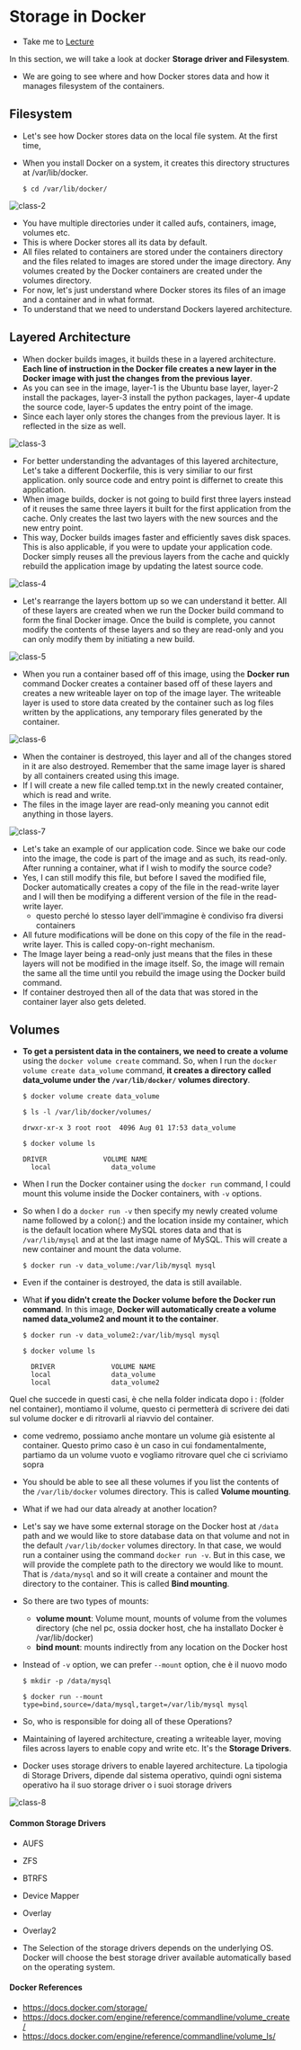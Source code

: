 # Storage in Docker

  - Take me to [Lecture](https://kodekloud.com/topic/storage-in-docker-2/)

In this section, we will take a look at docker **Storage driver and Filesystem**.

  - We are going to see where and how Docker stores data and how it manages filesystem of the containers.

## Filesystem

- Let's see how Docker stores data on the local file system. At the first time, 
- When you install Docker on a system, it creates this directory structures at /var/lib/docker.

  ```
  $ cd /var/lib/docker/

  ```

![class-2](../../images/class2.PNG)

- You have multiple directories under it called aufs, containers, image, volumes etc.
- This is where Docker stores all its data by default.
- All files related to containers are stored under the containers directory and the files related to images 
are stored under the image directory. Any volumes created by the Docker containers are created under the volumes directory.
- For now, let's just understand where Docker stores its files of an image and a container and in what format.
- To understand that we need to understand Dockers layered architecture.

## Layered Architecture

- When docker builds images, it builds these in a layered architecture. **Each line of instruction in the Docker 
file creates a new layer in the Docker image with just the changes from the previous layer**.
- As you can see in the image, layer-1 is the Ubuntu base layer, layer-2 install the packages, 
layer-3 install the python packages, layer-4 update the source code, layer-5 updates the entry point of the image. 
- Since each layer only stores the changes from the previous layer. It is reflected in the size as well.

![class-3](../../images/class3.PNG)

- For better understanding the advantages of this layered architecture, Let's take a different Dockerfile, 
this is very similiar to our first application. only source code and entry point is differnet to create this application. 
- When image builds, docker is not going to build first three layers instead of it reuses the same three layers it 
built for the first application from the cache. Only creates the last two layers with the new sources and the new entry point. 
- This way, Docker builds images faster and efficiently saves disk spaces. This is also applicable, 
if you were to update your application code. Docker simply reuses all the previous layers from the cache and quickly 
rebuild the application image by updating the latest source code. 

![class-4](../../images/class4.PNG)

- Let's rearrange the layers bottom up so we can understand it better. All of these layers are created when we run the Docker build command to form the final Docker image. Once the build is complete, you cannot modify the contents of these layers and so they are read-only and you can only modify them by initiating a new build.

![class-5](../../images/class5.PNG)

- When you run a container based off of this image, using the **Docker run** command Docker creates a container based off of these layers and creates a new writeable layer on top of the image layer. The writeable layer is used to store data created by the container such as log files written by the applications, any temporary files generated by the container. 

![class-6](../../images/class6.PNG)

- When the container is destroyed, this layer and all of the changes stored in it are also destroyed. 
Remember that the same image layer is shared by all containers created using this image.
- If I will create a new file called temp.txt in the newly created container, which is read and write. 
- The files in the image layer are read-only meaning you cannot edit anything in those layers.


![class-7](../../images/class7.PNG)

- Let's take an example of our application code. Since we bake our code into the image, 
the code is part of the image and as such, its read-only. After running a container, what if I wish to modify the source code?
- Yes, I can still modify this file, but before I saved the modified file, Docker automatically creates a copy of the file 
in the read-write layer and I will then be modifying a different version of the file in the read-write layer.
  - questo perché lo stesso layer dell'immagine è condiviso fra diversi containers
- All future modifications will be done on this copy of the file in the read-write layer. This is called copy-on-right mechanism.
- The Image layer being a read-only just means that the files in these layers will not be modified in the image itself. 
So, the image will remain the same all the time until you rebuild the image using the Docker build command. 
- If container destroyed then all of the data that was stored in the container layer also gets deleted.

## Volumes

- **To get a persistent data in the containers, we need to create a volume** using the `docker volume create` command. 
So, when I run the `docker volume create data_volume` command, **it creates a directory called data_volume under 
the `/var/lib/docker/` volumes directory**.

  ```
  $ docker volume create data_volume

  $ ls -l /var/lib/docker/volumes/

  drwxr-xr-x 3 root root  4096 Aug 01 17:53 data_volume

  $ docker volume ls 

  DRIVER              VOLUME NAME
	local               data_volume
  ```
- When I run the Docker container using the `docker run` command, I could mount this volume inside the Docker containers,
with `-v` options.
- So when I do a `docker run -v` then specify my newly created volume name followed by a colon(:) 
and the location inside my container, which is the default location where MySQL stores data and that 
is `/var/lib/mysql` and at the last image name of MySQL. This will create a new container and mount the data volume.

	```
	$ docker run -v data_volume:/var/lib/mysql mysql
  ```
- Even if the container is destroyed, the data is still available. 
- What **if you didn't create the Docker volume before the Docker run command**. 
In this image, **Docker will automatically create a volume named data_volume2 and mount it to the container**.

  ```
  $ docker run -v data_volume2:/var/lib/mysql mysql

  $ docker volume ls

	DRIVER              VOLUME NAME
	local               data_volume
	local               data_volume2
  ```
Quel che succede in questi casi, è che nella folder indicata dopo i : (folder nel container), montiamo il volume,
questo ci permetterà di scrivere dei dati sul volume docker e di ritrovarli al riavvio del container.
- come vedremo, possiamo anche montare un volume già esistente al container. Questo primo caso è un caso in cui
fondamentalmente, partiamo da un volume vuoto e vogliamo ritrovare quel che ci scriviamo sopra


- You should be able to see all these volumes if you list the contents of the `/var/lib/docker` volumes directory. This is called **Volume mounting**.
- What if we had our data already at another location?
- Let's say we have some external storage on the Docker host at `/data` path and we would like to store database data 
on that volume and not in the default `/var/lib/docker` volumes directory. 
In that case, we would run a container using the command `docker run -v`. 
But in this case, we will provide the complete path to the directory we would like to mount. 
That is `/data/mysql` and so it will create a container and mount the directory to the container. This is called **Bind mounting**.
- So there are two types of mounts: 
  - **volume mount**: Volume mount, mounts of volume from the volumes directory (che nel pc, ossia docker host, che ha installato 
  Docker è /var/lib/docker)
  - **bind mount**: mounts indirectly from any location on the Docker host
- Instead of `-v` option, we can prefer `--mount` option, che è il nuovo modo

  ```
  $ mkdir -p /data/mysql

  $ docker run --mount type=bind,source=/data/mysql,target=/var/lib/mysql mysql
  ```
- So, who is responsible for doing all of these Operations? 
- Maintaining of layered architecture, creating a writeable layer, moving files across layers to enable copy and write etc. 
It's the **Storage Drivers**.
- Docker uses storage drivers to enable layered architecture. La tipologia di Storage Drivers, dipende dal sistema
operativo, quindi ogni sistema operativo ha il suo storage driver o i suoi storage drivers

![class-8](../../images/class8.PNG)

#### Common Storage Drivers

- AUFS
- ZFS
- BTRFS
- Device Mapper
- Overlay
- Overlay2

- The Selection of the storage drivers depends on the underlying OS. 
Docker will choose the best storage driver available automatically based on the operating system.

#### Docker References

- https://docs.docker.com/storage/
- https://docs.docker.com/engine/reference/commandline/volume_create/
- https://docs.docker.com/engine/reference/commandline/volume_ls/
